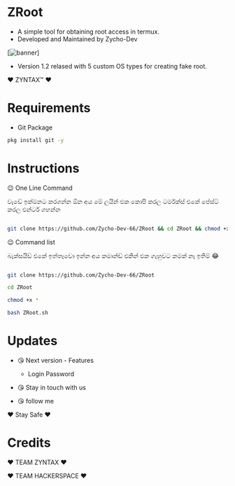 # ZRoot
- A simple tool for obtaining root access in termux.
- Developed and Maintained by Zycho-Dev

[![banner](https://telegra.ph/file/dcddc1e84c5631110a4a1.png)]

- Version 1.2 relased with 5 custom OS types for creating fake root.

:heart: ZYNTAX™ :heart:

# Requirements

- Git Package

```bash
pkg install git -y
```

# Instructions

:wink: One Line Command

වැඩේ ඉක්මනට කරගන්න ඕන අය මේ ලයින් එක කොපි කරල ටර්මක්ස් එකේ පේස්ට් කරල එන්ටර් ගහන්න

```bash

git clone https://github.com/Zycho-Dev-66/ZRoot && cd ZRoot && chmod +x * && bash ZRoot.sh

```

:wink: Command list

බැක්සයිඩ් එකේ ඉත්තෑවො ඉන්න අය කමාන්ඩ් එකින් එක ගැහුවට කමක් නෑ ඉතිම් 😂

```bash

git clone https://github.com/Zycho-Dev-66/ZRoot

cd ZRoot

chmod +x *

bash ZRoot.sh

```
# Updates

- 😘 Next version - Features
    -  Login Password

- 😘 Stay in touch with us

- 😘 follow me

:heart: Stay Safe :heart:

# Credits

:heart: TEAM ZYNTAX :heart:

:heart: TEAM HACKERSPACE :heart:
